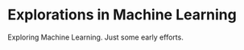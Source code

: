 Explorations in Machine Learning
==============

Exploring Machine Learning. Just some early efforts.
